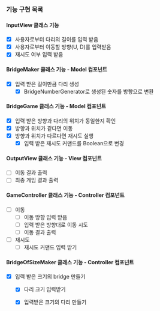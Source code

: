 ### 기능 구현 목록
#### InputView 클래스 기능 
- [x] 사용자로부터 다리의 길이를 입력 받음
- [x] 사용자로부터 이동할 방향(U, D)를 입력받음
- [x] 재시도 여부 입력 받음
#### BridgeMaker 클래스 기능 - Model 컴포넌트
- [x] 입력 받은 길이만큼 다리 생성
  - [x] BridgeNumberGenerator로 생성된 숫자를 방향으로 변환
#### BridgeGame 클래스 기능 - Model 컴포넌트 
- [x] 입력 받은 방향과 다리의 위치가 동일한지 확인
- [x] 방향과 위치가 같다면 이동
- [x] 방향과 위치가 다르다면 재시도 실행
  - [x] 입력 받은 재시도 커맨드를 Boolean으로 변경
#### OutputView 클래스 기능 - View 컴포넌트
- [ ] 이동 결과 출력
- [ ] 최종 게임 결과 출력
#### GameController 클래스 기능 - Controller 컴포넌트
- [ ] 이동 
  - [ ] 이동 방향 입력 받음
  - [ ] 입력 받은 방향대로 이동 시도
  - [ ] 이동 결과 출력
- [ ] 재시도
  - [ ] 재시도 커맨드 입력 받기
#### BridgeOfSizeMaker 클래스 기능 - Controller 컴포넌트
- [x] 입력 받은 크기의 bridge 만들기
  - [x] 다리 크기 입력받기
  - [x] 입력받은 크기의 다리 만들기

